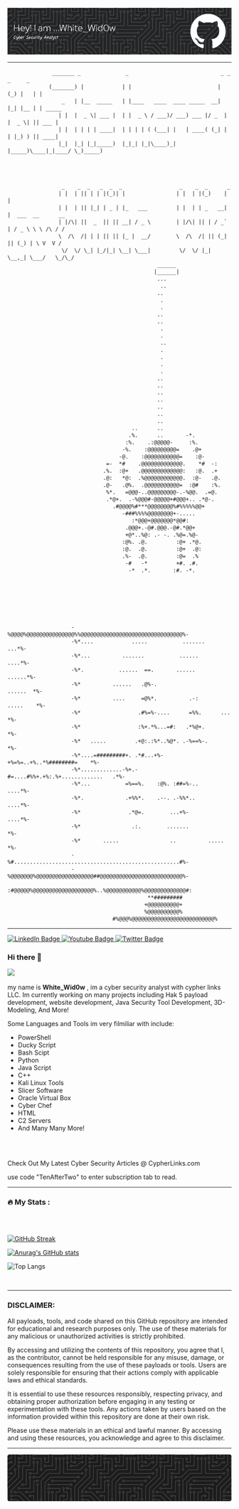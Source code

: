 
![Header](./github-header-image2.png)

---



                          


                                               
                  _______ _              _                             _ _ _     _          
                 (_______) |            | |                           | (_) |   | |         
                     _   | |__  _____   | |____   ____  ____ _____  __| |_| |__ | | _____   
                    | |  |  _ \| ___ |  | |  _ \ / ___)/ ___) ___ |/ _  | |  _ \| || ___ |  
                    | |  | | | | ____|  | | | | ( (___| |   | ____( (_| | | |_) ) || ____|  
                    |_|  |_| |_|_____)  |_|_| |_|\____)_|   |_____)\____|_|____/ \_)_____)  
                                                                           

                                                    
                                                     
                     _    _  _   _  _  _                  _    _  _      _                         
                    | |  | || | | |(_)| |                | |  | |(_)    | |                       
                    | |  | || |_| | _ | |_   ___         | |  | | _   __| |  ___  __      __ 
                    | |/\| ||  _  || || __| / _ \        | |/\| || | / _` | / _ \ \ \ /\ / /   
                    \  /\  /| | | || || |_ |  __/        \  /\  /| || (_| || (_) | \ V  V /   
                     \/  \/ \_| |_/|_| \__| \___|         \/  \/ |_| \__,_| \___/   \_/\_/     
                                                   ______                                             
                                                  |______|                                      
                                                   ...
                                                    ..
                                                   ..                                               
                                                    .                                               
                                                    .                                               
                                                   ..                                               
                                                   ..                                               
                                                    .                                               
                                                    .                                               
                                                    ..                                              
                                                    .                                               
                                                    .                                               
                                                    .                                               
                                                    .                                               
                                                   ..                                               
                                                   ..                                               
                                                   ..                                               
                                                   ..                                               
                                                   ..                                               
                                                   ..                                               
                                                   ..                                               
                                           ..      ..                                               
                                          .%.      ..       -*.                                     
                                         :%.    .:@@@@@-     :%.                                    
                                        -%.    :@@@@@@@@@=    .@+                                   
                                       -@.    :@@@@@@@@@@@=    :@-                                  
                                   =-  *#    .@@@@@@@@@@@@@.    *#  -:                              
                                  .%.  :@+   .@@@@@@@@@@@@@:   :@.  .+                              
                                  .@:   *@:  .%@@@@@@@@@@@@.  :@-   .@.                             
                                  .@-   .@%.  .@@@@@@@@@@@=  :@#    :%.                             
                                   %*.   =@@@-..@@@@@@@@@-.-%@@.  .=@.                              
                                   .*@+.  .-%@@@#-@@@@@+#@@@+.. .*@-.                               
                                     .#@@@@%#***@@@@@@@@%#%%%%%@@+                                  
                                        -###%%%%@@@@@@@@+-.....                                     
                                           :*@@@+@@@@@@@*@@#:                                       
                                         .@@@+.-@#.@@@.-@#.*@@+                                     
                                         +@*..%@: .- -. .%@=.%@-                                    
                                        :@%. .@.         :@+ .*@.                                   
                                        :@.  .@.         :@+  .@:                                   
                                        .%-  .@.         :@=  .%                                    
                                         -#   -*         +#. .#.                                    
                                          -*  .*.       :#. -*.                                     
                                                                                                    
                                                                                                    
                                                 



     
                        -%@@@@%@@@@@@@@@@@@@@@%%@@@@@@@@@@@@@@@@@@@@@@@@@@@@@@@@%-           
                        -%*....            .....           .......          ...*%-         
                        -%*...          .......           ......           ....*%-           
                        -%*.           ......  ==.       ......          ......*%-           
                        -%*          ......   .@%-.                    ......  *%-              
                        -%*          ....     =@%*.          .-:      .....    *%-                     
                        -%*                  .#%=%-....      =%%.      ...     *%-                  
                        -%*                  :%+.*%...=#:   .*%@+.             *%-             
                        -%*   .....         .+@:.:%*..%@*. .-%==%-.            *%-   
                        -%*....=#########+. .*#...+%-+%=%=..+%..*%########=    *%-
                        -%*.............-%+.-#=....#%%+.+%:.%+.............   .*%-         
                        -%*...           =%==%.    :@%. :##=%-..           ....*%-            
                        -%*.             .+%%*.    .--. .-%%*..            ....*%-            
                        -%*               .*@=.        ...+%-              ....*%-              
                        -%*                .:.        .......                  *%-            
                        -%*       .....                ..          .....       *%-              
                        -%#....................................................#%-       
                        -%@@@@@@@%@@@@@@@@@@@@@@@@@@##@@@@@@@@@@@@@@@@@@@@@@@@@@%-               
                        :#@@@@@%@@@@@@@@@@@@@@@@@@@%..%@@@@@@@@@@@%@@@@@@@@@@@@@#:            
                                                **#########      
                                               +@@@@@@@@@@+           
                                               %@@@@@@@@@@%            
                                     #%@@@%@@@@@@@@@@@@@@@@@@@@@@@@@@%                
                                               
                     





---

  <div id="badges">
  <a href="https://www.linkedin.com/in/jacob-miller-05091928a/">
    <img src="https://img.shields.io/badge/LinkedIn-blue?style=for-the-badge&logo=linkedin&logoColor=white" alt="LinkedIn Badge"/>
  </a>
  <a href="https://www.youtube.com/">
    <img src="https://img.shields.io/badge/YouTube-red?style=for-the-badge&logo=youtube&logoColor=white" alt="Youtube Badge"/>
  </a>
  <a href="https://twitter.com/CypherLinksUS">
    <img src="https://img.shields.io/badge/Twitter-blue?style=for-the-badge&logo=twitter&logoColor=white" alt="Twitter Badge"/>
  </a>
</div>


### Hi there 👋





![](https://komarev.com/ghpvc/?username=Zen-ith1)




my name is **White_Wid0w** , im a cyber security analyst with cypher links LLC. Im currently working on many projects including Hak 5 payload development, website development, Java Security Tool Development, 3D-Modeling, And More!

Some Languages and Tools im very filmiliar with include: 

- PowerShell
- Ducky Script
- Bash Scipt
- Python
- Java Script
- C++
- Kali Linux Tools
- Slicer Software 
- Oracle Virtual Box 
- Cyber Chef
- HTML
- C2 Servers
- And Many Many More!


<br>

<br>

Check Out My Latest Cyber Security Articles @ CypherLinks.com

use code "TenAfterTwo" to enter subscription tab to read.

---

### :fire: My Stats :

<br>

<br>

[![GitHub Streak](https://github-readme-streak-stats.herokuapp.com?user=Zen-ith1&date_format=M%20j%5B%2C%20Y%5D)](https://git.io/streak-stats)

[![Anurag's GitHub stats](https://github-readme-stats.vercel.app/api?username=Zen-ith1)](https://github.com/anuraghazra/github-readme-stats)

![Top Langs](https://github-readme-stats.vercel.app/api/top-langs/?username=Zen-ith1&size_weight=0.5&count_weight=0.5)


<br>


---

### DISCLAIMER: 
All payloads, tools, and code shared on this GitHub repository are intended for educational and research purposes only. The use of these materials for any malicious or unauthorized activities is strictly prohibited. 

By accessing and utilizing the contents of this repository, you agree that I, as the contributor, cannot be held responsible for any misuse, damage, or consequences resulting from the use of these payloads or tools. Users are solely responsible for ensuring that their actions comply with applicable laws and ethical standards.

It is essential to use these resources responsibly, respecting privacy, and obtaining proper authorization before engaging in any testing or experimentation with these tools. Any actions taken by users based on the information provided within this repository are done at their own risk.

Please use these materials in an ethical and lawful manner. By accessing and using these resources, you acknowledge and agree to this disclaimer.




--- 

![Footer](./github-footer-image.png)


